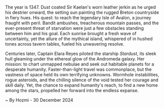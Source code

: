 
The year is 1347.  Dust coated Sir Kaelan's worn leather jerkin as he urged his destrier onward, the setting sun painting the rugged Breton countryside in fiery hues.  His quest: to reach the legendary Isle of Avalon, a journey fraught with peril. Bandit ambushes, treacherous mountain passes, and the ever-present threat of starvation were just a few obstacles standing between him and his goal.  Each sunrise brought a fresh wave of uncertainty, yet the allure of the mythical island, whispered of in hushed tones across tavern tables, fueled his unwavering resolve.


Centuries later, Captain Elara Reyes piloted the starship *Stardust*, its sleek hull gleaming under the ethereal glow of the Andromeda galaxy.  Her mission: to chart unmapped nebulae and seek out habitable planets for a desperate humanity.  Faster-than-light travel was commonplace, but the vastness of space held its own terrifying unknowns.  Wormhole instabilities, rogue asteroids, and the chilling silence of the void tested her courage and skill daily.  Yet, the chance to expand humanity's reach, to find a new home among the stars, propelled her forward into the endless expanse.

~ By Hozmi - 30 December 2024
